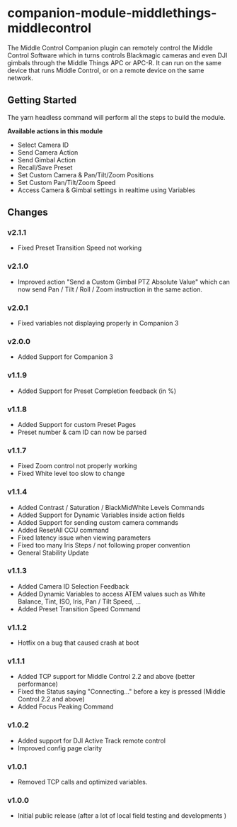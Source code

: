 # companion-module-middlethings-middlecontrol

The Middle Control Companion plugin can remotely control the Middle Control Software which in turns controls Blackmagic cameras and even DJI gimbals through the Middle Things APC or APC-R. It can run on the same device that runs Middle Control, or on a remote device on the same network.

## Getting Started

The yarn headless command will perform all the steps to build the module.         

**Available actions in this module**

- Select Camera ID   
- Send Camera Action
- Send Gimbal Action
- Recall/Save Preset
- Set Custom Camera & Pan/Tilt/Zoom Positions 
- Set Custom Pan/Tilt/Zoom Speed 
- Access Camera & Gimbal settings in realtime using Variables 

## Changes

### v2.1.1

- Fixed Preset Transition Speed not working

### v2.1.0

- Improved action "Send a Custom Gimbal PTZ Absolute Value" which can now send Pan / Tilt / Roll / Zoom instruction in the same action. 


### v2.0.1

- Fixed variables not displaying properly in Companion 3


### v2.0.0

- Added Support for Companion 3

  
### v1.1.9

- Added Support for Preset Completion feedback (in %)

### v1.1.8

- Added Support for custom Preset Pages
- Preset number & cam ID can now be parsed

### v1.1.7

- Fixed Zoom control not properly working 
- Fixed White level too slow to change

### v1.1.4

- Added Contrast / Saturation / BlackMidWhite Levels Commands
- Added Support for Dynamic Variables inside action fields
- Added Support for sending custom camera commands
- Added ResetAll CCU command
- Fixed latency issue when viewing parameters
- Fixed too many Iris Steps / not following proper convention
- General Stability Update

### v1.1.3

- Added Camera ID Selection Feedback 
- Added Dynamic Variables to access ATEM values such as White Balance, Tint, ISO, Iris, Pan / Tilt Speed, ... 
- Added Preset Transition Speed Command

### v1.1.2

- Hotfix on a bug that caused crash at boot

### v1.1.1

- Added TCP support for Middle Control 2.2 and above (better performance)
- Fixed the Status saying "Connecting..." before a key is pressed (Middle Control 2.2 and above)
- Added Focus Peaking Command

### v1.0.2

- Added support for DJI Active Track remote control
- Improved config page clarity

### v1.0.1

- Removed TCP calls and optimized variables.

### v1.0.0

- Initial public release (after a lot of local field testing and developments )